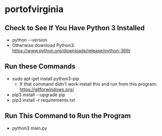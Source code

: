 # portofvirginia

## Check to See If You Have Python 3 Installed

- python --version
- Otherwise download Python3: https://www.python.org/downloads/release/python-369/

## Run these Commands

- sudo apt-get install python3-pip
  - If that command didn't work install this and run from this program: https://gitforwindows.org/
- pip3 install --upgrade pip
- pip3 install -r requirements.txt

## Run This Command to Run the Program

- python3 main.py
